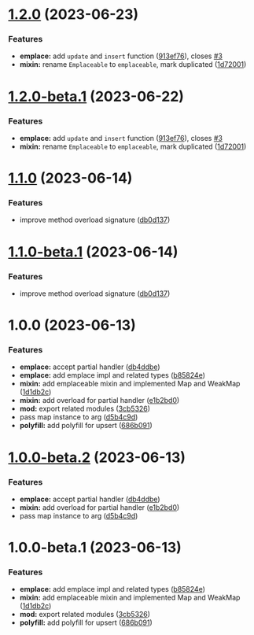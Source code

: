 # [1.2.0](https://github.com/TomokiMiyauci/upsert/compare/1.1.0...1.2.0) (2023-06-23)

### Features

* **emplace:** add `update` and `insert` function ([913ef76](https://github.com/TomokiMiyauci/upsert/commit/913ef7686ed7a186384aef0fd48b5f45d567db53)), closes [#3](https://github.com/TomokiMiyauci/upsert/issues/3)
* **mixin:** rename `Emplaceable` to `emplaceable`, mark duplicated ([1d72001](https://github.com/TomokiMiyauci/upsert/commit/1d72001c1158c51776849f5b2a0291742b34f873))

# [1.2.0-beta.1](https://github.com/TomokiMiyauci/upsert/compare/1.1.0...1.2.0-beta.1) (2023-06-22)

### Features

* **emplace:** add `update` and `insert` function ([913ef76](https://github.com/TomokiMiyauci/upsert/commit/913ef7686ed7a186384aef0fd48b5f45d567db53)), closes [#3](https://github.com/TomokiMiyauci/upsert/issues/3)
* **mixin:** rename `Emplaceable` to `emplaceable`, mark duplicated ([1d72001](https://github.com/TomokiMiyauci/upsert/commit/1d72001c1158c51776849f5b2a0291742b34f873))

# [1.1.0](https://github.com/TomokiMiyauci/upsert/compare/1.0.0...1.1.0) (2023-06-14)

### Features

* improve method overload signature ([db0d137](https://github.com/TomokiMiyauci/upsert/commit/db0d137f72d99f67a402241e16c57b6a6ac0279a))

# [1.1.0-beta.1](https://github.com/TomokiMiyauci/upsert/compare/1.0.0...1.1.0-beta.1) (2023-06-14)

### Features

* improve method overload signature ([db0d137](https://github.com/TomokiMiyauci/upsert/commit/db0d137f72d99f67a402241e16c57b6a6ac0279a))

# 1.0.0 (2023-06-13)

### Features

* **emplace:** accept partial handler ([db4ddbe](https://github.com/TomokiMiyauci/upsert/commit/db4ddbe0865ad3c680369317f0d56ddc04c83634))
* **emplace:** add emplace impl and related types ([b85824e](https://github.com/TomokiMiyauci/upsert/commit/b85824e7d433b2bc6ce7984d48ead95f273e557f))
* **mixin:** add emplaceable mixin and implemented Map and WeakMap ([1d1db2c](https://github.com/TomokiMiyauci/upsert/commit/1d1db2c1a65389b1f4af341aec048e8314844388))
* **mixin:** add overload for partial handler ([e1b2bd0](https://github.com/TomokiMiyauci/upsert/commit/e1b2bd0268e889c44f5117869aedf3607ad47997))
* **mod:** export related modules ([3cb5326](https://github.com/TomokiMiyauci/upsert/commit/3cb5326f621cca3d74b35cb6cb0fcd664343479b))
* pass map instance to arg ([d5b4c9d](https://github.com/TomokiMiyauci/upsert/commit/d5b4c9dd61c58d2f79223daa4b6e3c59b826a977))
* **polyfill:** add polyfill for upsert ([686b091](https://github.com/TomokiMiyauci/upsert/commit/686b0918b92457845fe62832bf781e920afbe933))

# [1.0.0-beta.2](https://github.com/TomokiMiyauci/upsert/compare/1.0.0-beta.1...1.0.0-beta.2) (2023-06-13)

### Features

* **emplace:** accept partial handler ([db4ddbe](https://github.com/TomokiMiyauci/upsert/commit/db4ddbe0865ad3c680369317f0d56ddc04c83634))
* **mixin:** add overload for partial handler ([e1b2bd0](https://github.com/TomokiMiyauci/upsert/commit/e1b2bd0268e889c44f5117869aedf3607ad47997))
* pass map instance to arg ([d5b4c9d](https://github.com/TomokiMiyauci/upsert/commit/d5b4c9dd61c58d2f79223daa4b6e3c59b826a977))

# 1.0.0-beta.1 (2023-06-13)

### Features

* **emplace:** add emplace impl and related types ([b85824e](https://github.com/TomokiMiyauci/upsert/commit/b85824e7d433b2bc6ce7984d48ead95f273e557f))
* **mixin:** add emplaceable mixin and implemented Map and WeakMap ([1d1db2c](https://github.com/TomokiMiyauci/upsert/commit/1d1db2c1a65389b1f4af341aec048e8314844388))
* **mod:** export related modules ([3cb5326](https://github.com/TomokiMiyauci/upsert/commit/3cb5326f621cca3d74b35cb6cb0fcd664343479b))
* **polyfill:** add polyfill for upsert ([686b091](https://github.com/TomokiMiyauci/upsert/commit/686b0918b92457845fe62832bf781e920afbe933))
